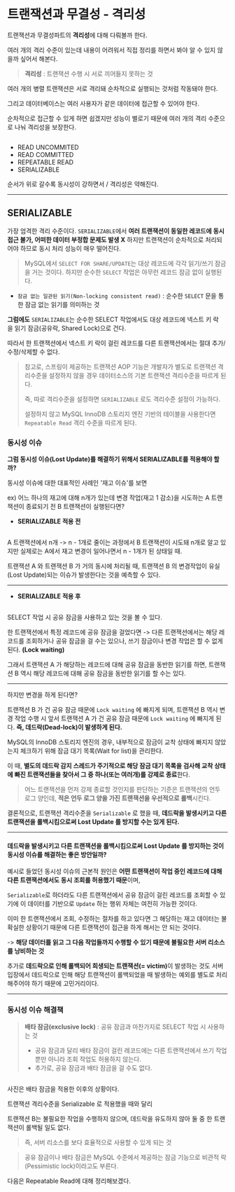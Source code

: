 <h1 id="트랜잭션과-무결성---격리성">트랜잭션과 무결성 - 격리성</h1>
<p>트랜잭션과 무결성파트의 <strong>격리성</strong>에 대해 다뤄볼까 한다.</p>
<p>여러 개의 격리 수준이 있는데 내용이 어려워서 직접 정리를 하면서 봐야 알 수 있지 않을까 싶어서 해본다.</p>
<blockquote>
<p><strong>격리성</strong> : 트랜잭션 수행 시 서로 끼어들지 못하는 것</p>
</blockquote>
<p>여러 개의 병렬 트랜잭션은 서로 격리돼 순차적으로 실행되는 것처럼 작동돼야 한다.</p>
<p>그리고 데이터베이스는 여러 사용자가 같은 데이터에 접근할 수 있어야 한다.</p>
<p>순차적으로 접근할 수 있게 하면 쉽겠지만 성능이 별로기 때문에 여러 개의 격리 수준으로 나눠 격리성을 보장한다.</p>
<p><img alt="" src="https://velog.velcdn.com/images/jojehuni_9759/post/9d32a9eb-3ed3-4992-be25-1071755d04a0/image.png" /></p>
<ul>
<li>READ UNCOMMITED</li>
<li>READ COMMITTED</li>
<li>REPEATABLE READ</li>
<li>SERIALIZABLE</li>
</ul>
<p>순서가 위로 갈수록 동시성이 강하면서 / 격리성은 약해진다.</p>
<hr />
<h2 id="serializable">SERIALIZABLE</h2>
<p>가장 엄격한 격리 수준이다.
<code>SERIALIZABLE</code>에서 <strong>여러 트랜잭션이 동일한 레코드에 동시 접근 불가, 어떠한 데이터 부정합 문제도 발생 X</strong> 
하지만 트랜잭션이 순차적으로 처리되어야 하므로 동시 처리 성능이 매우 떨어진다.</p>
<blockquote>
<p>MySQL에서 <code>SELECT FOR SHARE/UPDATE</code>는 대상 레코드에 각각 읽기/쓰기 잠금을 거는 것이다.
하지만 순수한 <code>SELECT</code> 작업은 아무런 레코드 잠금 없이 실행된다.</p>
</blockquote>
<ul>
<li><code>잠금 없는 일관된 읽기(Non-locking consistent read)</code> : 순수한 <code>SELECT</code> 문을 통한 잠금 없는 읽기를 의미하는 것</li>
</ul>
<p><strong>그럼에도</strong> <code>SERIALIZABLE</code>는 순수한 SELECT 작업에서도 대상 레코드에 넥스트 키 락을 읽기 잠금(공유락, Shared Lock)으로 건다.</p>
<p>따라서 한 트랜잭션에서 넥스트 키 락이 걸린 레코드를 다른 트랜잭션에서는 절대 추가/수정/삭제할 수 없다.</p>
<blockquote>
<p>참고로, 스프링이 제공하는 트랜잭션 AOP 기능은 개발자가 별도로 트랜잭션 격리수준을 설정하지 않을 경우 데이터소스의 기본 트랜잭션 격리수준을 따르게 된다.</p>
<p>즉, 따로 격리수준을 설정하면 <code>SERIALIZABLE</code> 로도 격리수준 설정이 가능하다.</p>
<p>설정하지 않고 MySQL InnoDB 스토리지 엔진 기반의 테이블을 사용한다면 <code>Repeatable Read</code> 격리 수준을 따르게 된다.</p>
</blockquote>
<h3 id="동시성-이슈">동시성 이슈</h3>
<p><strong>그럼 동시성 이슈(Lost Update)를 해결하기 위해서 SERIALIZABLE를 적용해야 할까?</strong></p>
<p>동시성 이슈에 대한 대표적인 사례인 '재고 이슈'를 보면</p>
<p>ex) 어느 하나의 재고에 대해 n개가 있는데 변경 작업(재고 1 감소)을 시도하는 A 트랜잭션이 종료되기 전 B 트랜잭션이 실행된다면?</p>
<ul>
<li><strong>SERIALIZABLE 적용 전</strong></li>
</ul>
<p><img alt="" src="https://velog.velcdn.com/images/jojehuni_9759/post/b5f6f908-f701-4fa5-884b-41b539aa920d/image.png" /></p>
<p>A 트랜잭션에서 n개 -&gt; n - 1개로 줄이는 과정에서
B 트랜잭션이 시도돼 n개로 알고 있지만 실제로는 A에서 재고 변경이 일어나면서 n - 1개가 된 상태일 때.</p>
<p>트랜잭션 A 와 트랜잭션 B 가 거의 동시에 처리될 때, 트랜잭션 B 의 변경작업이 유실(Lost Update)되는 이슈가 발생한다는 것을 예측할 수 있다.</p>
<hr />
<ul>
<li><strong>SERIALIZABLE 적용 후</strong></li>
</ul>
<p><img alt="" src="https://velog.velcdn.com/images/jojehuni_9759/post/65e25a02-9cbb-4f37-99c5-a75af0060bfa/image.png" /></p>
<p>SELECT 작업 시 공유 잠금을 사용하고 있는 것을 볼 수 있다.</p>
<p>한 트랜잭션에서 특정 레코드에 공유 잠금을 걸었다면 -&gt; 다른 트랜잭션에서는 해당 레코드를 조회하거나 공유 잠금을 걸 수는 있으나, 쓰기 잠금이나 변경 작업은 할 수 없게 된다. <strong>(Lock waiting)</strong></p>
<p>그래서 트랜잭션 A 가 해당하는 레코드에 대해 공유 잠금을 동반한 읽기를 하면, 트랜잭션 B 역시 해당 레코드에 대해 공유 잠금을 동반한 읽기를 할 수는 있다.</p>
<hr />
<p>하지만 변경을 하게 된다면?</p>
<p>트랜잭션 B 가 건 공유 잠금 때문에 <code>Lock waiting</code> 에 빠지게 되며, 트랜잭션 B 역시 변경 작업 수행 시 앞서 트랜잭션 A 가 건 공유 잠금 때문에 <code>Lock waiting</code> 에 빠지게 된다. <strong>즉, 데드락(Dead-lock)이 발생하게 된다.</strong></p>
<p>MySQL의 InnoDB 스토리지 엔진의 경우, 내부적으로 잠금이 교착 상태에 빠지지 않았는지 체크하기 위해 잠금 대기 목록(Wait for list)을 관리한다.</p>
<p>이 때, <strong>별도의 데드락 감지 스레드가 주기적으로 해당 잠금 대기 목록을 검사해 교착 상태에 빠진 트랜잭션들을 찾아서 그 중 하나(또는 여러개)를 강제로 종료</strong>한다.</p>
<blockquote>
<p>어느 트랜잭션을 먼저 강제 종료할 것인지를 판단하는 기준은 트랜잭션의 언두 로그 양인데, <strong>적은 언두 로그 양을 가진 트랜잭션을 우선적으로 롤백</strong>시킨다.</p>
</blockquote>
<p>결론적으로, 트랜잭션 격리수준을 <code>Serializable</code> 로 했을 때, <strong>데드락을 발생시키고 다른 트랜잭션을 롤백시킴으로써 Lost Update 를 방지할 수는 있게 된다.</strong></p>
<hr />
<h4 id="데드락을-발생시키고-다른-트랜잭션을-롤백시킴으로써-lost-update-를-방지하는-것이-동시성-이슈를-해결하는-좋은-방안일까">데드락을 발생시키고 다른 트랜잭션을 롤백시킴으로써 Lost Update 를 방지하는 것이 동시성 이슈를 해결하는 좋은 방안일까?</h4>
<p>예시로 들었던 동시성 이슈의 근본적 원인은 <strong>어떤 트랜잭션이 작업 중인 레코드에 대해 다른 트랜잭션에서도 동시 조회를 허용했기 때문</strong>이며,</p>
<p><code>Serializable</code>로 하더라도 다른 트랜잭션에서 공유 잠금이 걸린 레코드를 조회할 수 있기에 이 데이터를 기반으로 <code>Update</code> 하는 행위 자체는 여전히 가능한 것이다.</p>
<p>이미 한 트랜잭션에서 조회, 수정하는 절차를 하고 있다면 그 해당하는 재고 데이터는 불확실한 상황이기 때문에 다른 트랜잭션이 접근을 하게 해서는 안 되는 것이다.</p>
<p>-&gt; <strong>해당 데이터를 읽고 그 다음 작업들까지 수행할 수 있기 때문에 불필요한 서버 리소스를 낭비하는 것</strong></p>
<p>추가로 <strong>데드락으로 인해 롤백되어 희생되는 트랜잭션(= victim)</strong>이 발생하는 것도 서버 입장에서 데드락으로 인해 해당 트랜잭션이 롤백되었을 때 발생하는 예외를 별도로 처리해주어야 하기 때문에 고민거리이다.</p>
<hr />
<h3 id="동시성-이슈-해결책">동시성 이슈 해결책</h3>
<blockquote>
<p><strong>배타 잠금(exclusive lock)</strong> : 공유 잠금과 마찬가지로 SELECT 작업 시 사용하는 것</p>
<ul>
<li>공유 잠금과 달리 배타 잠금이 걸린 레코드에는 다른 트랜잭션에서 쓰기 작업뿐만 아니라 조회 작업도 허용하지 않는다.</li>
<li>추가로, 공유 잠금과 배타 잠금을 걸 수도 없다.</li>
</ul>
</blockquote>
<p><img alt="" src="https://velog.velcdn.com/images/jojehuni_9759/post/cd7e4b5e-9473-49ea-9ed3-f4105e887e35/image.png" /></p>
<p>사진은 배타 잠금을 적용한 이후의 상황이다.</p>
<p>트랜잭션 격리수준을 Serializable 로 적용했을 때와 달리</p>
<p>트랜잭션 B는 불필요한 작업을 수행하지 않으며, 데드락을 유도하지 않아 둘 중 한 트랜잭션이 롤백될 일도 없다. </p>
<blockquote>
<p>즉, 서버 리소스를 보다 효율적으로 사용할 수 있게 되는 것</p>
</blockquote>
<blockquote>
<p>공유 잠금이나 배타 잠금은 MySQL 수준에서 제공하는 잠금 기능으로 비관적 락(Pessimistic lock)이라고도 부른다.</p>
</blockquote>
<p>다음은 Repeatable Read에 대해 정리해보겠다.</p>